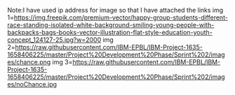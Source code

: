 Note:I have used ip address for image so that I have attached the links
img 1=https://img.freepik.com/premium-vector/happy-group-students-different-race-standing-isolated-white-background-smiling-young-people-with-backpacks-bags-books-vector-illustration-flat-style-education-youth-concept_124127-25.jpg?w=2000
img 2=https://raw.githubusercontent.com/IBM-EPBL/IBM-Project-1635-1658406225/master/Project%20Development%20Phase/Sprint%202/images/chance.png
img 3=https://raw.githubusercontent.com/IBM-EPBL/IBM-Project-1635-1658406225/master/Project%20Development%20Phase/Sprint%202/images/noChance.jpg
